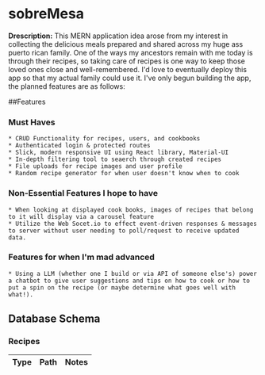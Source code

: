 # sobreMesa

**Drescription:** This MERN application idea arose from my interest in collecting the delicious meals prepared and shared across my huge ass puerto rican family. One of the ways my ancestors remain with me today is through their recipes, so taking care of recipes is one way to keep those loved ones close and well-remembered. I'd love to eventually deploy this app so that my actual family could use it. I've only begun building the app, the planned features are as follows:

##Features
  ### Must Haves
    * CRUD Functionality for recipes, users, and cookbooks
    * Authenticated login & protected routes
    * Slick, modern responsive UI using React library, Material-UI
    * In-depth filtering tool to seaerch through created recipes
    * File uploads for recipe images and user profile
    * Random recipe generator for when user doesn't know when to cook
  ### Non-Essential Features I hope to have
    * When looking at displayed cook books, images of recipes that belong to it will display via a carousel feature
    * Utilize the Web Socet.io to effect event-driven responses & messages to server without user needing to poll/request to receive updated data.
  ### Features for when I'm mad advanced
    * Using a LLM (whether one I build or via API of someone else's) power a chatbot to give user suggestions and tips on how to cook or how to put a spin on the recipe (or maybe determine what goes well with what!).

## Database Schema

  ### Recipes
   | Type | Path | Notes
| ------- | ------- | ------- |
